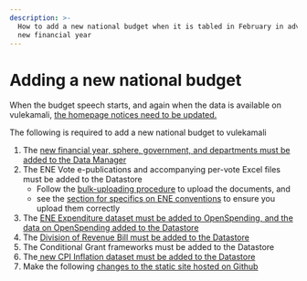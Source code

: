```yaml
---
description: >-
  How to add a new national budget when it is tabled in February in advance of a
  new financial year
---
```


# Adding a new national budget

When the budget speech starts, and again when the data is available on vulekamali, [the homepage notices need to be updated.](update-the-homepage-state.md)

The following is required to add a new national budget to vulekamali

1. The [new financial year, sphere, government, and departments must be added to the Data Manager](adding-new-year-sphere-government-departments.md)
2. The ENE Vote e-publications and accompanying per-vote Excel files must be added to the Datastore
   * Follow the [bulk-uploading procedure](../adding-modifying-information-on-the-site/bulk-uploading-department-specific-documents.md) to upload the documents, and
   * see the [section for specifics on ENE conventions](../adding-modifying-information-on-the-site/bulk-uploading-department-specific-documents.md#estimates-of-national-expenditure-vote-chapters) to ensure you upload them correctly
3. The [ENE Expenditure dataset must be added to OpenSpending, and the data on OpenSpending added  to the Datastore](../adding-modifying-information-on-the-site/adding-structured-fiscal-data-to-openspending.md#estimates-of-national-expenditure)
4. The [Division of Revenue Bill must be added to the Datastore](adding-a-new-division-of-revenue-bill.md)
5. The Conditional Grant frameworks must be added to the Datastore
6. The[ new CPI Inflation dataset must be added to the Datastore](adding-cpi-inflation-data.md)
7. Make the following [changes to the static site hosted on Github](changes-to-static-site-hosted-on-github.md)



